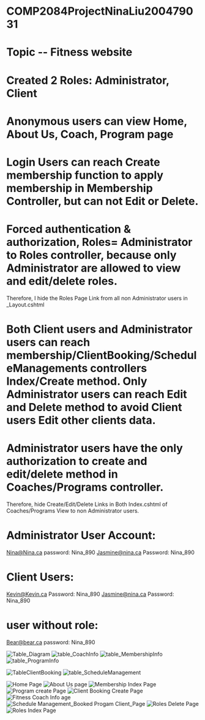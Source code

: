 # COMP2084ProjectNinaLiu200479031
# Topic -- Fitness website
# Created 2 Roles: Administrator, Client
# Anonymous users can view Home, About Us, Coach,  Program page 
# Login Users can reach Create membership function to apply membership in Membership Controller, but can not Edit or Delete.

# Forced authentication & authorization, Roles= Administrator to Roles controller, because only Administrator are allowed to view and edit/delete roles. 
  Therefore, I hide the Roles Page Link from all non Administrator users in _Layout.cshtml

# Both Client users and Administrator users can reach membership/ClientBooking/ScheduleManagements controllers Index/Create method. Only Administrator users can reach Edit and Delete method to avoid Client users Edit other clients data.

#  Administrator users have the only authorization to create and edit/delete method in Coaches/Programs controller.
   Therefore, hide Create/Edit/Delete Links in Both Index.cshtml of Coaches/Programs View to non Administrator users.
  
 
# Administrator User Account:
Nina@Nina.ca  password: Nina_890
Jasmine@nina.ca Password: Nina_890

# Client Users:
Kevin@Kevin.ca Password: Nina_890
Jasmine@nina.ca Password: Nina_890

# user without role:
Bear@bear.ca   password: Nina_890


![Table_Diagram](https://user-images.githubusercontent.com/82427284/163724671-bdc7d493-3176-4400-afec-a604b9dc024c.png)
![table_CoachInfo](https://user-images.githubusercontent.com/82427284/163698654-fa2b35cd-1d1f-459b-9c11-b99d64012720.png) 
![table_MembershipInfo](https://user-images.githubusercontent.com/82427284/163698656-244a8a96-a9ed-4535-a682-aae3c015ebe8.png)
![table_ProgramInfo](https://user-images.githubusercontent.com/82427284/163698657-3ca60cf4-3c8e-4848-ae22-2e17ffe24eee.png)

![TableClientBooking](https://user-images.githubusercontent.com/82427284/163724960-cd1612b7-7cde-4e18-94a4-09b223fb255d.png)
![table_ScheduleManagement](https://user-images.githubusercontent.com/82427284/163698658-0d99cc1c-bf1f-4979-a528-695a8167e78d.png)

![Home Page](https://user-images.githubusercontent.com/82427284/163724664-019baf1d-d248-4d98-9dd9-e8d038dc9e12.png)
![About Us page](https://user-images.githubusercontent.com/82427284/163724660-f301c0bf-ffef-47e1-a5aa-77139c067c49.png)
![Membership Index Page](https://user-images.githubusercontent.com/82427284/163724665-f09da40d-7c7c-4336-931e-d12fe5768914.png)
![Program create Page](https://user-images.githubusercontent.com/82427284/163724666-ab017185-586d-4ba1-88b0-65c664ada3e4.png)
![Client Booking Create Page](https://user-images.githubusercontent.com/82427284/163724662-e158012e-c208-4984-83eb-adcfbc784ec5.png)
![Fitness Coach Info age](https://user-images.githubusercontent.com/82427284/163724663-6efc0262-87d7-4ab2-a0c8-e04f1eb8c562.png)
![Schedule Management_Booked Progam Client_Page](https://user-images.githubusercontent.com/82427284/163724670-900d3de7-edf3-4cc4-ab56-3056c4078436.png)
![Roles Delete Page](https://user-images.githubusercontent.com/82427284/163724668-6a2cf644-dfb1-401a-8396-162c23c8acfc.png)
![Roles Index Page](https://user-images.githubusercontent.com/82427284/163724669-e870a870-55b4-4fba-b548-9bc21c5cbff9.png)




 



